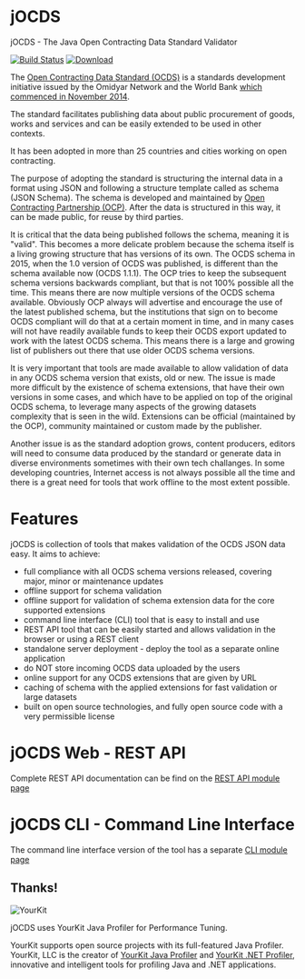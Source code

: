 # jOCDS
jOCDS - The Java Open Contracting Data Standard Validator

[![Build Status](https://travis-ci.org/devgateway/jocds.svg?branch=master)](https://travis-ci.org/devgateway/jocds)
[ ![Download](https://api.bintray.com/packages/devgateway/jocds/jocds/images/download.svg) ](https://bintray.com/devgateway/jocds/jocds/_latestVersion)

The [Open Contracting Data Standard (OCDS)](http://standard.open-contracting.org) is a standards development initiative issued by
the Omidyar Network and the World Bank [which commenced in November 2014](http://standard.open-contracting.org/latest/en/support/history_and_development/).

The standard facilitates publishing data about public procurement of goods, works
and services and can be easily extended to be used in other contexts.

It has been adopted in more than 25 countries and cities working on open contracting.

The purpose of adopting the standard is structuring the internal data in a format using JSON and following a structure template called
as schema (JSON Schema). The schema is developed and maintained by [Open Contracting Partnership (OCP)](https://www.open-contracting.org/).
After the data is structured in this way, it can be made public, for reuse by third parties.

It is critical that the data being published follows the schema, meaning it is "valid". This becomes a more delicate
problem because the schema itself is a living growing structure that has versions of its own.
The OCDS schema in 2015, when the 1.0 version of OCDS was published, is different than the schema available now (OCDS 1.1.1).
The OCP tries to keep the subsequent schema versions backwards compliant, but that is not 100% possible all the time. This
means there are now multiple versions of the OCDS schema available. Obviously OCP always will advertise and encourage the use
of the latest published schema, but the institutions that sign on to become OCDS compliant will do that at a certain moment in time, and in many cases will not have readily available funds to keep their OCDS export updated to work with the latest OCDS schema. This means there is a large and growing list of publishers out there that use older OCDS schema versions.

It is very important that tools are made available to allow validation of data in any OCDS schema version that exists, old or new. The issue is made more difficult by the existence of schema extensions, that have their own versions in some cases, and which have to be applied on top of the original OCDS schema, to leverage many aspects of the growing datasets complexity that is seen in the wild. Extensions can be official (maintained by the OCP), community maintained or custom made by the publisher.

Another issue is as the standard adoption grows, content producers, editors will need to consume data produced by the standard or generate data in diverse environments sometimes with their own tech challanges. In some developing countries, Internet access is not always possible all the time and there is a great need for tools that work offline to the most extent possible.


# Features

jOCDS is collection of tools that makes validation of the OCDS JSON data easy. It aims to achieve:
- full compliance with all OCDS schema versions released, covering major, minor or maintenance updates
- offline support for schema validation
- offline support for validation of schema extension data for the core supported extensions
- command line interface (CLI) tool that is easy to install and use
- REST API tool that can be easily started and allows validation in the browser or using a REST client
- standalone server deployment - deploy the tool as a separate online application
- do NOT store incoming OCDS data uploaded by the users
- online support for any OCDS extensions that are given by URL
- caching of schema with the applied extensions for fast validation or large datasets
- built on open source technologies, and fully open source code with a very permissible license


# jOCDS Web - REST API

Complete REST API documentation can be find on the [REST API module page](https://github.com/devgateway/jocds/tree/master/jocds-web)

# jOCDS CLI - Command Line Interface

The command line interface version of the tool has a separate [CLI module page](https://github.com/devgateway/jocds/tree/master/jocds-cli)


## Thanks!

![YourKit](https://www.yourkit.com/images/yklogo.png)

jOCDS uses YourKit Java Profiler for Performance Tuning.

YourKit supports open source projects with its full-featured Java Profiler.
YourKit, LLC is the creator of <a href="https://www.yourkit.com/java/profiler/index.jsp">YourKit Java Profiler</a>
and <a href="https://www.yourkit.com/.net/profiler/index.jsp">YourKit .NET Profiler</a>,
innovative and intelligent tools for profiling Java and .NET applications.
